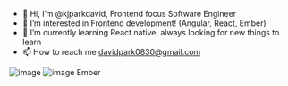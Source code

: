 - 👋 Hi, I’m @kjparkdavid, Frontend focus Software Engineer
- 👀 I’m interested in Frontend development! (Angular, React, Ember)
- 🌱 I’m currently learning React native, always looking for new things to learn
- 📫 How to reach me davidpark0830@gmail.com

![image](https://img.shields.io/badge/Angular-DD0031?style=for-the-badge&logo=angular&logoColor=white)
![image](https://img.shields.io/badge/React-20232A?style=for-the-badge&logo=react&logoColor=61DAFB)
Ember


<!---
kjparkdavid/kjparkdavid is a ✨ special ✨ repository because its `README.md` (this file) appears on your GitHub profile.
You can click the Preview link to take a look at your changes.
--->

